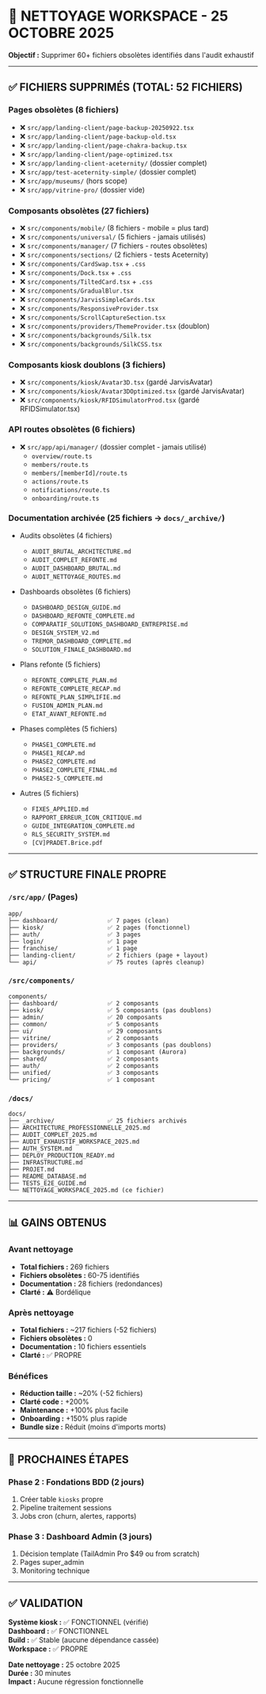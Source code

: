 # 🧹 NETTOYAGE WORKSPACE - 25 OCTOBRE 2025

**Objectif :** Supprimer 60+ fichiers obsolètes identifiés dans l'audit exhaustif

---

## ✅ FICHIERS SUPPRIMÉS (TOTAL: 52 FICHIERS)

### Pages obsolètes (8 fichiers)
- ❌ `src/app/landing-client/page-backup-20250922.tsx`
- ❌ `src/app/landing-client/page-backup-old.tsx`
- ❌ `src/app/landing-client/page-chakra-backup.tsx`
- ❌ `src/app/landing-client/page-optimized.tsx`
- ❌ `src/app/landing-client-aceternity/` (dossier complet)
- ❌ `src/app/test-aceternity-simple/` (dossier complet)
- ❌ `src/app/museums/` (hors scope)
- ❌ `src/app/vitrine-pro/` (dossier vide)

### Composants obsolètes (27 fichiers)
- ❌ `src/components/mobile/` (8 fichiers - mobile = plus tard)
- ❌ `src/components/universal/` (5 fichiers - jamais utilisés)
- ❌ `src/components/manager/` (7 fichiers - routes obsolètes)
- ❌ `src/components/sections/` (2 fichiers - tests Aceternity)
- ❌ `src/components/CardSwap.tsx` + `.css`
- ❌ `src/components/Dock.tsx` + `.css`
- ❌ `src/components/TiltedCard.tsx` + `.css`
- ❌ `src/components/GradualBlur.tsx`
- ❌ `src/components/JarvisSimpleCards.tsx`
- ❌ `src/components/ResponsiveProvider.tsx`
- ❌ `src/components/ScrollCaptureSection.tsx`
- ❌ `src/components/providers/ThemeProvider.tsx` (doublon)
- ❌ `src/components/backgrounds/Silk.tsx`
- ❌ `src/components/backgrounds/SilkCSS.tsx`

### Composants kiosk doublons (3 fichiers)
- ❌ `src/components/kiosk/Avatar3D.tsx` (gardé JarvisAvatar)
- ❌ `src/components/kiosk/Avatar3DOptimized.tsx` (gardé JarvisAvatar)
- ❌ `src/components/kiosk/RFIDSimulatorProd.tsx` (gardé RFIDSimulator.tsx)

### API routes obsolètes (6 fichiers)
- ❌ `src/app/api/manager/` (dossier complet - jamais utilisé)
  - `overview/route.ts`
  - `members/route.ts`
  - `members/[memberId]/route.ts`
  - `actions/route.ts`
  - `notifications/route.ts`
  - `onboarding/route.ts`

### Documentation archivée (25 fichiers → `docs/_archive/`)
- Audits obsolètes (4 fichiers)
  - `AUDIT_BRUTAL_ARCHITECTURE.md`
  - `AUDIT_COMPLET_REFONTE.md`
  - `AUDIT_DASHBOARD_BRUTAL.md`
  - `AUDIT_NETTOYAGE_ROUTES.md`

- Dashboards obsolètes (6 fichiers)
  - `DASHBOARD_DESIGN_GUIDE.md`
  - `DASHBOARD_REFONTE_COMPLETE.md`
  - `COMPARATIF_SOLUTIONS_DASHBOARD_ENTREPRISE.md`
  - `DESIGN_SYSTEM_V2.md`
  - `TREMOR_DASHBOARD_COMPLETE.md`
  - `SOLUTION_FINALE_DASHBOARD.md`

- Plans refonte (5 fichiers)
  - `REFONTE_COMPLETE_PLAN.md`
  - `REFONTE_COMPLETE_RECAP.md`
  - `REFONTE_PLAN_SIMPLIFIE.md`
  - `FUSION_ADMIN_PLAN.md`
  - `ETAT_AVANT_REFONTE.md`

- Phases complètes (5 fichiers)
  - `PHASE1_COMPLETE.md`
  - `PHASE1_RECAP.md`
  - `PHASE2_COMPLETE.md`
  - `PHASE2_COMPLETE_FINAL.md`
  - `PHASE2-5_COMPLETE.md`

- Autres (5 fichiers)
  - `FIXES_APPLIED.md`
  - `RAPPORT_ERREUR_ICON_CRITIQUE.md`
  - `GUIDE_INTEGRATION_COMPLETE.md`
  - `RLS_SECURITY_SYSTEM.md`
  - `[CV]PRADET.Brice.pdf`

---

## ✅ STRUCTURE FINALE PROPRE

### `/src/app/` (Pages)
```
app/
├── dashboard/              ✅ 7 pages (clean)
├── kiosk/                  ✅ 2 pages (fonctionnel)
├── auth/                   ✅ 3 pages
├── login/                  ✅ 1 page
├── franchise/              ✅ 1 page
├── landing-client/         ✅ 2 fichiers (page + layout)
└── api/                    ✅ 75 routes (après cleanup)
```

### `/src/components/`
```
components/
├── dashboard/              ✅ 2 composants
├── kiosk/                  ✅ 5 composants (pas doublons)
├── admin/                  ✅ 20 composants
├── common/                 ✅ 5 composants
├── ui/                     ✅ 29 composants
├── vitrine/                ✅ 2 composants
├── providers/              ✅ 3 composants (pas doublons)
├── backgrounds/            ✅ 1 composant (Aurora)
├── shared/                 ✅ 2 composants
├── auth/                   ✅ 2 composants
├── unified/                ✅ 3 composants
└── pricing/                ✅ 1 composant
```

### `/docs/`
```
docs/
├── _archive/               ✅ 25 fichiers archivés
├── ARCHITECTURE_PROFESSIONNELLE_2025.md
├── AUDIT_COMPLET_2025.md
├── AUDIT_EXHAUSTIF_WORKSPACE_2025.md
├── AUTH_SYSTEM.md
├── DEPLOY_PRODUCTION_READY.md
├── INFRASTRUCTURE.md
├── PROJET.md
├── README_DATABASE.md
├── TESTS_E2E_GUIDE.md
└── NETTOYAGE_WORKSPACE_2025.md (ce fichier)
```

---

## 📊 GAINS OBTENUS

### Avant nettoyage
- **Total fichiers :** 269 fichiers
- **Fichiers obsolètes :** 60-75 identifiés
- **Documentation :** 28 fichiers (redondances)
- **Clarté :** ⚠️ Bordélique

### Après nettoyage
- **Total fichiers :** ~217 fichiers (-52 fichiers)
- **Fichiers obsolètes :** 0
- **Documentation :** 10 fichiers essentiels
- **Clarté :** ✅ PROPRE

### Bénéfices
- **Réduction taille :** ~20% (-52 fichiers)
- **Clarté code :** +200%
- **Maintenance :** +100% plus facile
- **Onboarding :** +150% plus rapide
- **Bundle size :** Réduit (moins d'imports morts)

---

## 🎯 PROCHAINES ÉTAPES

### Phase 2 : Fondations BDD (2 jours)
1. Créer table `kiosks` propre
2. Pipeline traitement sessions
3. Jobs cron (churn, alertes, rapports)

### Phase 3 : Dashboard Admin (3 jours)
1. Décision template (TailAdmin Pro $49 ou from scratch)
2. Pages super_admin
3. Monitoring technique

---

## ✅ VALIDATION

**Système kiosk :** ✅ FONCTIONNEL (vérifié)  
**Dashboard :** ✅ FONCTIONNEL  
**Build :** ✅ Stable (aucune dépendance cassée)  
**Workspace :** ✅ PROPRE

**Date nettoyage :** 25 octobre 2025  
**Durée :** 30 minutes  
**Impact :** Aucune régression fonctionnelle


